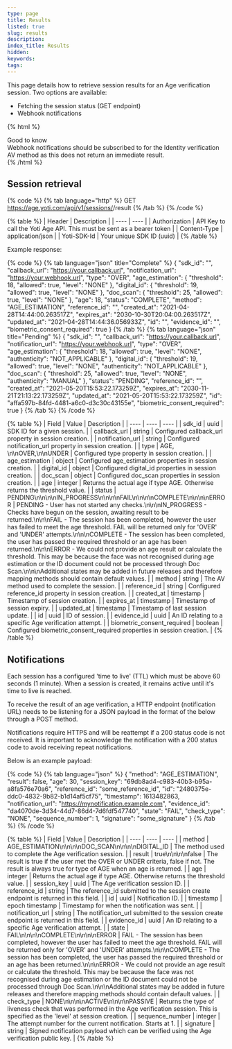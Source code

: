 ```yaml
---
type: page
title: Results
listed: true
slug: results
description: 
index_title: Results
hidden: 
keywords: 
tags: 
---
```


This page details how to retrieve session results for an Age verification session. Two options are available:

- Fetching the session status (GET endpoint)
- Webhook notifications

{% html %}
<div class="alert-GTK">
    <div class="alert-title" id="GTK">
        Good to know
    </div>
    <div class="alert-text">
     Webhook notifications should be subscribed to for the Identity verification AV method as this does not return an immediate result.
    </div>
</div>
{% /html %}

## Session retrieval

{% code %}
{% tab language="http" %}
GET https://age.yoti.com/api/v1/sessions/<sessionId>/result
{% /tab %}
{% /code %}

{% table %}
| Header | Description | 
| ---- | ---- | 
| Authorization | API Key to call the Yoti Age API. This must be sent as a bearer token | 
| Content-Type | application/json | 
| Yoti-SDK-Id | Your unique SDK ID (uuid) | 
{% /table %}

Example response:

{% code %}
{% tab language="json" title="Complete" %}
{
    "sdk_id": "<uuid>",
    "callback_url": "https://your.callback.url",
    "notification_url": "https://your.webhook.url",
    "type": "OVER",
    "age_estimation": {
        "threshold": 18,
        "allowed": true,
        "level": "NONE"
    },
    "digital_id": {
        "threshold": 19,
        "allowed": true,
        "level": "NONE"
    },
    "doc_scan": {
        "threshold": 25,
        "allowed": true,
        "level": "NONE"
    },
    "age": 18,
    "status": "COMPLETE",
    "method": "AGE_ESTIMATION",
    "reference_id": "",
    "created_at": "2021-04-28T14:44:00.263517Z",
    "expires_at": "2030-10-30T20:04:00.263517Z",
    "updated_at": "2021-04-28T14:44:36.056933Z",
    "id": "<uuid>",
    "evidence_id": "<uuid>",
    "biometric_consent_required": true
}
{% /tab %}
{% tab language="json" title="Pending" %}
{
    "sdk_id": "<uuid>",
    "callback_url": "https://your.callback.url",
    "notification_url": "https://your.webhook.url",
    "type": "OVER",
    "age_estimation": {
        "threshold": 18,
        "allowed": true,
        "level": "NONE",
        "authenticity": "NOT_APPLICABLE"
    },
    "digital_id": {
        "threshold": 19,
        "allowed": true,
        "level": "NONE",
        "authenticity": "NOT_APPLICABLE"
    },
    "doc_scan": {
        "threshold": 25,
        "allowed": true,
        "level": "NONE",
        "authenticity": "MANUAL"
    },
    "status": "PENDING",
    "reference_id": "",
    "created_at": "2021-05-20T15:53:22.173259Z",
    "expires_at": "2030-11-21T21:13:22.173259Z",
    "updated_at": "2021-05-20T15:53:22.173259Z",
    "id": "affa597b-84fd-4481-a6c0-d3c30c43155e",
    "biometric_consent_required": true
}
{% /tab %}
{% /code %}

{% table %}
| Field | Value | Description | 
| ---- | ---- | ---- | 
| sdk_id | uuid | SDK ID for a given session. | 
| callback_url | string | Configured callback_url property in session creation. | 
| notification_url | string | Configured notification_url property in session creation. | 
| type | AGE, \n\nOVER,\n\nUNDER | Configured type property in session creation. | 
| age_estimation | object | Configured age_estimation properties in session creation. | 
| digital_id | object | Configured digital_id properties in session creation. | 
| doc_scan | object | Configured doc_scan properties in session creation. | 
| age | integer | Returns the actual age if type AGE. Otherwise returns the threshold value. | 
| status | PENDING\n\n\n\nIN_PROGRESS\n\n\n\nFAIL\n\n\n\nCOMPLETE\n\n\n\nERROR | PENDING - User has not started any checks.\n\n\nIN_PROGRESS - Checks have begun on the session, awaiting result to be returned.\n\n\nFAIL - The session has been completed, however the user has failed to meet the age threshold. FAIL will be returned only for 'OVER' and 'UNDER' attempts.\n\n\nCOMPLETE - The session has been completed, the user has passed the required threshold or an age has been returned.\n\n\nERROR - We could not provide an age result or calculate the threshold. This may be because the face was not recognised during age estimation or the ID document could not be processed through Doc Scan.\n\n\nAdditional states may be added in future releases and therefore mapping methods should contain default values. | 
| method | string | The AV method used to complete the session. | 
| reference_id | string | Configured reference_id property in session creation. | 
| created_at | timestamp | Timestamp of session creation. | 
| expires_at | timestamp | Timestamp of session expiry. | 
| updated_at | timestamp | Timestamp of last session update. | 
| id | uuid | ID of session. | 
| evidence_id | uuid | An ID relating to a specific Age verification attempt. | 
| biometric_consent_required | boolean | Configured biometric_consent_required properties in session creation. | 
{% /table %}

## Notifications

Each session has a configured 'time to live' (TTL) which must be above 60 seconds (1 minute). When a session is created, it remains active until it's time to live is reached.

To receive the result of an age verification, a HTTP endpoint (notification URL) needs to be listening for a JSON payload in the format of the below through a POST method. 

Notifications require HTTPS and will be reattempt if a 200 status code is not received. It is important to acknowledge the notification with a 200 status code to avoid receiving repeat notifications.

Below is an example payload:

{% code %}
{% tab language="json" %}
{
  "method": "AGE_ESTIMATION",
  "result": false,
  "age": 30,
  "session_key": "69db8ad4-c983-40b3-b95a-a8fa576e70a6",
  "reference_id": "some_reference_id",
  "id": "2480375e-ddc0-4832-9b82-b1d14af5cf75",
  "timestamp": 1613482863,
  "notification_url": "https://mynotification.example.com",
  "evidence_id": "da4070de-3d34-44d7-86d4-7d6fdf547740",
  "state": "FAIL",
  "check_type": "NONE",
  "sequence_number": 1,
  "signature": "some_signature"
}
{% /tab %}
{% /code %}

{% table %}
| Field | Value | Description | 
| ---- | ---- | ---- | 
| method | AGE_ESTIMATION\n\n\n\nDOC_SCAN\n\n\n\nDIGITAL_ID | The method used to complete the Age verification session. | 
| result | true\n\n\n\nfalse | The result is true if the user met the OVER or UNDER criteria, false if not. The result is always true for type of AGE when an age is returned. | 
| age | integer | Returns the actual age if type AGE. Otherwise returns the threshold value. | 
| session_key | uuid | The Age verification session ID. | 
| reference_id | string | The reference_id submitted to the session create endpoint is returned in this field. | 
| id | uuid | Notification ID. | 
| timestamp | epoch timestamp | Timestamp for when the notification was sent. | 
| notification_url | string | The notification_url submitted to the session create endpoint is returned in this field. | 
| evidence_id | uuid | An ID relating to a specific Age verification attempt. | 
| state | FAIL\n\n\n\nCOMPLETE\n\n\n\nERROR | FAIL - The session has been completed, however the user has failed to meet the age threshold. FAIL will be returned only for 'OVER' and 'UNDER' attempts.\n\n\nCOMPLETE - The session has been completed, the user has passed the required threshold or an age has been returned.\n\n\nERROR - We could not provide an age result or calculate the threshold. This may be because the face was not recognised during age estimation or the ID document could not be processed through Doc Scan.\n\n\nAdditional states may be added in future releases and therefore mapping methods should contain default values. | 
| check_type | NONE\n\n\n\nACTIVE\n\n\n\nPASSIVE | Returns the type of liveness check that was performed in the Age verification session. This is specified as the 'level' at session creation. | 
| sequence_number | integer | The attempt number for the current notification. Starts at 1. | 
| signature | string | Signed notification payload which can be verified using the Age verification public key. | 
{% /table %}